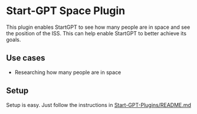 # Start-GPT Space Plugin
This plugin enables StartGPT to see how many people are in space and see the position of the ISS. This can help enable StartGPT to better achieve its goals.

## Use cases
 - Researching how many people are in space
## Setup
Setup is easy. Just follow the instructions in [Start-GPT-Plugins/README.md](https://github.com/khulnasoft/Start-GPT-Plugins/blob/master/README.md)
